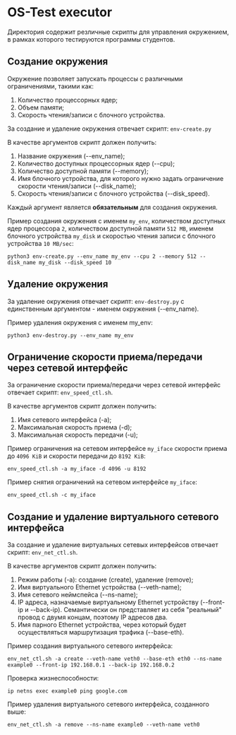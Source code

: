 # OS-Test executor

Директория содержит резличные скрипты для управления окружением, в рамках которого тестируются программы студентов.

## Создание окружения

Окружение позволяет запускать процессы с различными ограничениями, такими как:
1. Количество процессорных ядер;
2. Объем памяти;
3. Скорость чтения/записи с блочного устройства.

За создание и удаление окружения отвечает скрипт: `env-create.py`

В качестве аргументов скрипт должен получить:
1. Название окружения (--env_name);
2. Количество доступных процессорных ядер (--cpu);
3. Количество доступной памяти (--memory);
4. Имя блочного устройства, для которого нужно задать ограничение скорости чтения/записи (--disk_name);
5. Скорость чтения/записи с блочного устройства (--disk_speed).

Каждый аргумент является **обязательным** для создания окружения.

Пример создания окружения с именем `my_env`, количеством доступных ядер процессора `2`, количеством доступной памяти `512 MB`, именем блочного устройства `my_disk` и скоростью чтения записи с блочного устройства `10 MB/sec`:

`python3 env-create.py --env_name my_env --cpu 2 --memory 512 --disk_name my_disk --disk_speed 10`

## Удаление окружения

За удаление окружения отвечает скрипт: `env-destroy.py` с единственным аргументом - именем окружения (--env_name).

Пример удаления окружения с именем my_env:

`python3 env-destroy.py --env_name my_env`

## Ограничение скорости приема/передачи через сетевой интерфейс

За ограничение скорости приема/передачи через сетевой интерфейс отвечает скрипт: `env_speed_ctl.sh`.

В качестве аргументов скрипт должен получить:
1. Имя сетевого интерфейса (-a);
2. Максимальная скорость приема (-d);
3. Максимальная скорость передачи (-u);

Пример ограничения на сетевом интерфейсе `my_iface` скорости приема до `4096 KiB` и скорости передачи до `8192 KiB`:

`env_speed_ctl.sh -a my_iface -d 4096 -u 8192`

Пример снятия ограничений на сетевом интерфейсе `my_iface`:

`env_speed_ctl.sh -c my_iface`

## Создание и удаление виртуального сетевого интерфейса

За создание и удаление виртуальных сетевых интерфейсов отвечает скрипт: `env_net_ctl.sh`.

В качестве аргументов скрипт должен получить:
1. Режим работы (-a): создание (create), удаление (remove);
2. Имя виртуального Ethernet устройства (--veth-name);
3. Имя сетевого неймспейса (--ns-name);
4. IP адреса, назначаемые виртуальному Ethernet устройству (--front-ip и --back-ip). Семантически он представляет из себя "реальный" провод с двумя концам, поэтому IP адресов два.
5. Имя парного Ethernet устройства, через который будет осуществляться маршрутизация трафика (--base-eth).

Пример создания виртуального сетевого интерфейса:

`env_net_ctl.sh -a create --veth-name veth0 --base-eth eth0 --ns-name example0 --front-ip 192.168.0.1 --back-ip 192.168.0.2`

Проверка жизнеспособности:

`ip netns exec example0 ping google.com`

Пример удаления виртуального сетевого интерфейса, созданного выше:

`env_net_ctl.sh -a remove --ns-name example0 --veth-name veth0`
